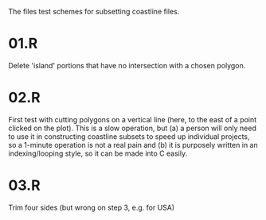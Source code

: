 The files test schemes for subsetting coastline files.

# 01.R

Delete 'island' portions that have no intersection with a chosen polygon.

# 02.R

First test with cutting polygons on a vertical line (here, to the east of a
point clicked on the plot). This is a slow operation, but (a) a person will
only need to use it in constructing coastline subsets to speed up individual
projects, so a 1-minute operation is not a real pain and (b) it is purposely
written in an indexing/looping style, so it can be made into C easily.

# 03.R

Trim four sides (but wrong on step 3, e.g. for USA)



